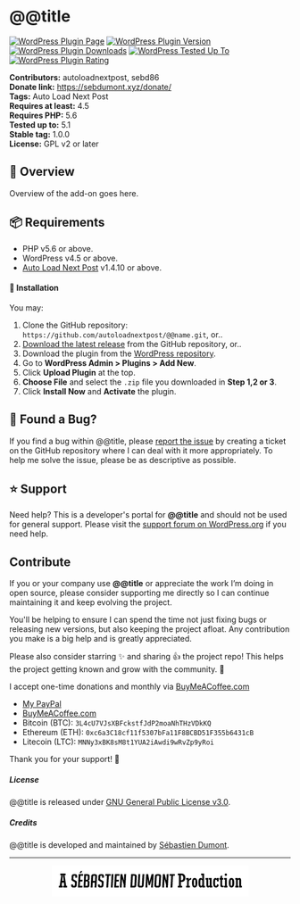 # @@title

[![WordPress Plugin Page](https://img.shields.io/badge/WordPress-%E2%86%92-lightgrey.svg?style=flat-square)](https://wordpress.org/plugins/@@name/)
[![WordPress Plugin Version](https://img.shields.io/wordpress/plugin/v/@@name.svg?style=flat)](https://wordpress.org/plugins/@@name/) 
[![WordPress Plugin Downloads](https://img.shields.io/wordpress/plugin/dt/@@name.svg?style=flat)](https://wordpress.org/plugins/@@name/)
[![WordPress Tested Up To](https://img.shields.io/wordpress/v/@@name.svg?style=flat)](https://wordpress.org/plugins/@@name/)
[![WordPress Plugin Rating](https://img.shields.io/wordpress/plugin/r/@@name.svg?style=flat-square)](https://wordpress.org/support/view/plugin-reviews/@@name?filter=5)

<!--<p align="center">
    <a href="https://wordpress.org/plugins/@@name/" target="_blank"><img src="https://ps.w.org/@@name/assets/banner-772x250.png" alt="@@title"></a>
</p>-->

**Contributors:** autoloadnextpost, sebd86  
**Donate link:** https://sebdumont.xyz/donate/  
**Tags:** Auto Load Next Post  
**Requires at least:** 4.5  
**Requires PHP:** 5.6  
**Tested up to:** 5.1  
**Stable tag:** 1.0.0  
**License:** GPL v2 or later  

## 🔔 Overview

Overview of the add-on goes here.

## 📦 Requirements

* PHP v5.6 or above.
* WordPress v4.5 or above.
* [Auto Load Next Post](https://wordpress.org/plugins/auto-load-next-post/) v1.4.10 or above.


#### 💽 Installation

You may:
1. Clone the GitHub repository: `https://github.com/autoloadnextpost/@@name.git`, or..
2. [Download the latest release](https://github.com/autoloadnextpost/@@name/releases) from the GitHub repository, or..
3. Download the plugin from the [WordPress repository](https://wordpress.org/plugins/@@name/).
4. Go to **WordPress Admin > Plugins > Add New**.
5. Click **Upload Plugin** at the top.
6. **Choose File** and select the `.zip` file you downloaded in **Step 1,2 or 3**.
7. Click **Install Now** and **Activate** the plugin.


## 🐛 Found a Bug?

If you find a bug within @@title, please [report the issue](https://github.com/autoloadnextpost/@@name/issues?state=open) by creating a ticket on the GitHub repository where I can deal with it more appropriately. To help me solve the issue, please be as descriptive as possible.


## ⭐ Support

Need help? This is a developer's portal for **@@title** and should not be used for general support. Please visit the [support forum on WordPress.org](https://wordpress.org/support/plugin/@@name/) if you need help.


## Contribute

If you or your company use **@@title** or appreciate the work I’m doing in open source, please consider supporting me directly so I can continue maintaining it and keep evolving the project.

You'll be helping to ensure I can spend the time not just fixing bugs or releasing new versions, but also keeping the project afloat. Any contribution you make is a big help and is greatly appreciated.

Please also consider starring ✨ and sharing 👍 the project repo! This helps the project getting known and grow with the community. 🙏

I accept one-time donations and monthly via [BuyMeACoffee.com](https://www.buymeacoffee.com/sebastien)
- [My PayPal](https://www.paypal.me/codebreaker)
- [BuyMeACoffee.com](https://www.buymeacoffee.com/sebastien)
- Bitcoin (BTC): `3L4cU7VJsXBFckstfJdP2moaNhTHzVDkKQ`
- Ethereum (ETH): `0xc6a3C18cf11f5307bFa11F8BCBD51F355b6431cB`
- Litecoin (LTC): `MNNy3xBK8sM8t1YUA2iAwdi9wRvZp9yRoi`

Thank you for your support! 🙌


##### License

@@title is released under [GNU General Public License v3.0](http://www.gnu.org/licenses/gpl-3.0.html).


##### Credits

@@title is developed and maintained by [Sébastien Dumont](https://sebastiendumont.com/about/).

---

<p align="center">
	<img src="https://raw.githubusercontent.com/seb86/my-open-source-readme-template/master/a-sebastien-dumont-production.png" width="353">
</p>